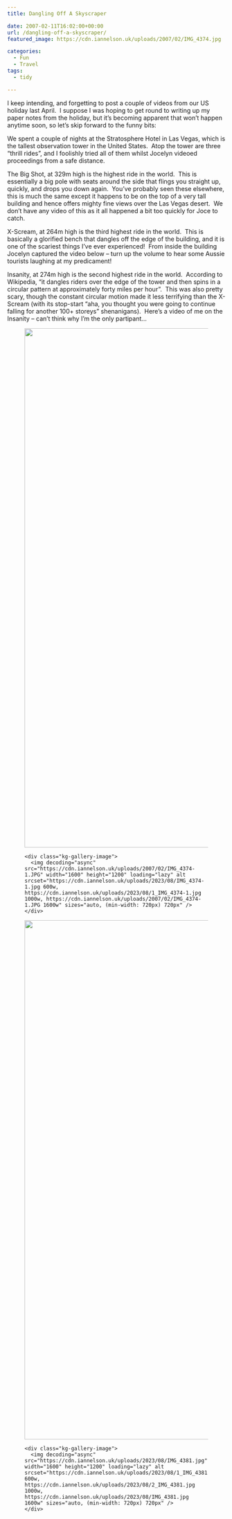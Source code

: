 ```yaml
---
title: Dangling Off A Skyscraper

date: 2007-02-11T16:02:00+00:00
url: /dangling-off-a-skyscraper/
featured_image: https://cdn.iannelson.uk/uploads/2007/02/IMG_4374.jpg

categories:
  - Fun
  - Travel
tags:
  - tidy

---
```

I keep intending, and forgetting to post a couple of videos from our US holiday last April.  I suppose I was hoping to get round to writing up my paper notes from the holiday, but it’s becoming apparent that won’t happen anytime soon, so let’s skip forward to the funny bits:

We spent a couple of nights at the Stratosphere Hotel in Las Vegas, which is the tallest observation tower in the United States.  Atop the tower are three &#8220;thrill rides&#8221;, and I foolishly tried all of them whilst Jocelyn videoed proceedings from a safe distance.

The Big Shot, at 329m high is the highest ride in the world.  This is essentially a big pole with seats around the side that flings you straight up, quickly, and drops you down again.  You’ve probably seen these elsewhere, this is much the same except it happens to be on the top of a very tall building and hence offers mighty fine views over the Las Vegas desert.  We don’t have any video of this as it all happened a bit too quickly for Joce to catch.

X-Scream, at 264m high is the third highest ride in the world.  This is basically a glorified bench that dangles off the edge of the building, and it is one of the scariest things I’ve ever experienced!  From inside the building Jocelyn captured the video below &#8211; turn up the volume to hear some Aussie tourists laughing at my predicament!<figure class="kg-card kg-embed-card"></figure> 

Insanity, at 274m high is the second highest ride in the world.  According to Wikipedia, &#8220;it dangles riders over the edge of the tower and then spins in a circular pattern at approximately forty miles per hour&#8221;.  This was also pretty scary, though the constant circular motion made it less terrifying than the X-Scream (with its stop-start &#8220;aha, you thought you were going to continue falling for another 100+ storeys&#8221; shenanigans).  Here’s a video of me on the Insanity &#8211; can’t think why I’m the only partipant&#8230;<figure class="kg-card kg-embed-card"></figure> <figure class="kg-card kg-gallery-card kg-width-wide"> 

<div class="kg-gallery-container">
  <div class="kg-gallery-row">
    <div class="kg-gallery-image">
      <img decoding="async" src="https://cdn.iannelson.uk/uploads/2023/08/IMG_4371.jpg" width="1600" height="1200" loading="lazy" alt srcset="https://cdn.iannelson.uk/uploads/2023/08/1_IMG_4371.jpg 600w, https://cdn.iannelson.uk/uploads/2023/08/2_IMG_4371.jpg 1000w, https://cdn.iannelson.uk/uploads/2023/08/IMG_4371.jpg 1600w" sizes="auto, (min-width: 720px) 720px" />
    </div>
    
    <div class="kg-gallery-image">
      <img decoding="async" src="https://cdn.iannelson.uk/uploads/2007/02/IMG_4374-1.JPG" width="1600" height="1200" loading="lazy" alt srcset="https://cdn.iannelson.uk/uploads/2023/08/IMG_4374-1.jpg 600w, https://cdn.iannelson.uk/uploads/2023/08/1_IMG_4374-1.jpg 1000w, https://cdn.iannelson.uk/uploads/2007/02/IMG_4374-1.JPG 1600w" sizes="auto, (min-width: 720px) 720px" />
    </div>
  </div>
  
  <div class="kg-gallery-row">
    <div class="kg-gallery-image">
      <img decoding="async" src="https://cdn.iannelson.uk/uploads/2023/08/IMG_4379.jpg" width="1600" height="1200" loading="lazy" alt srcset="https://cdn.iannelson.uk/uploads/2023/08/1_IMG_4379.jpg 600w, https://cdn.iannelson.uk/uploads/2023/08/2_IMG_4379.jpg 1000w, https://cdn.iannelson.uk/uploads/2023/08/IMG_4379.jpg 1600w" sizes="auto, (min-width: 720px) 720px" />
    </div>
    
    <div class="kg-gallery-image">
      <img decoding="async" src="https://cdn.iannelson.uk/uploads/2023/08/IMG_4381.jpg" width="1600" height="1200" loading="lazy" alt srcset="https://cdn.iannelson.uk/uploads/2023/08/1_IMG_4381.jpg 600w, https://cdn.iannelson.uk/uploads/2023/08/2_IMG_4381.jpg 1000w, https://cdn.iannelson.uk/uploads/2023/08/IMG_4381.jpg 1600w" sizes="auto, (min-width: 720px) 720px" />
    </div>
  </div>
</div></figure>
